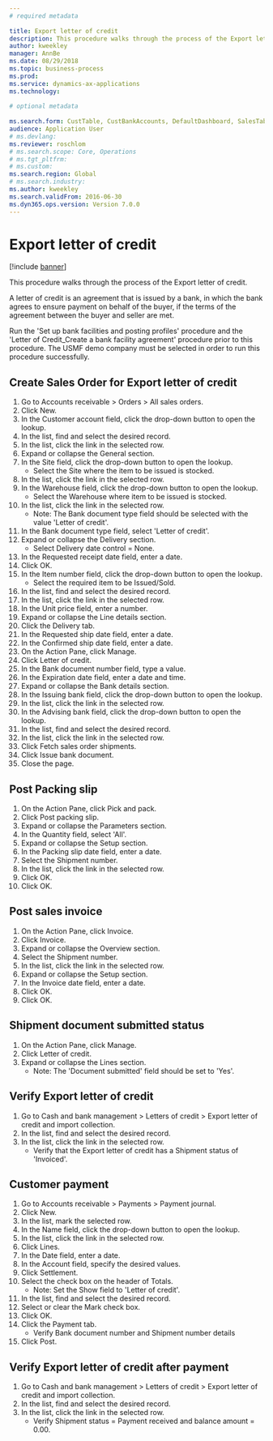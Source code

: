 ```yaml
--- 
# required metadata 
 
title: Export letter of credit
description: This procedure walks through the process of the Export letter of credit. 
author: kweekley
manager: AnnBe 
ms.date: 08/29/2018
ms.topic: business-process 
ms.prod:  
ms.service: dynamics-ax-applications 
ms.technology:  
 
# optional metadata 
 
ms.search.form: CustTable, CustBankAccounts, DefaultDashboard, SalesTableListPage, SalesCreateOrder, SalesTable, BankLCExport, SalesEditLines,  LedgerJournalTable, LedgerJournalTransCustPaym, CustOpenTrans   
audience: Application User 
# ms.devlang:  
ms.reviewer: roschlom
# ms.search.scope: Core, Operations 
# ms.tgt_pltfrm:  
# ms.custom:  
ms.search.region: Global
# ms.search.industry: 
ms.author: kweekley
ms.search.validFrom: 2016-06-30 
ms.dyn365.ops.version: Version 7.0.0 
---
```

# Export letter of credit

[!include [banner](../../includes/banner.md)]

This procedure walks through the process of the Export letter of credit.

A letter of credit is an agreement that is issued by a bank, in which the bank agrees to ensure payment on behalf of the buyer, if the terms of the agreement between the buyer and seller are met.



Run the 'Set up bank facilities and posting profiles' procedure and the 'Letter of Credit_Create a bank facility agreement' procedure prior to this procedure. The USMF demo company must be selected in order to run this procedure successfully.




## Create Sales Order for Export letter of credit
1. Go to Accounts receivable > Orders > All sales orders.
2. Click New.
3. In the Customer account field, click the drop-down button to open the lookup.
4. In the list, find and select the desired record.
5. In the list, click the link in the selected row.
6. Expand or collapse the General section.
7. In the Site field, click the drop-down button to open the lookup.
    * Select the Site where the item to be issued is stocked.  
8. In the list, click the link in the selected row.
9. In the Warehouse field, click the drop-down button to open the lookup.
    * Select the Warehouse where item to be issued is stocked.  
10. In the list, click the link in the selected row.
    * Note: The Bank document type field should be selected with the value 'Letter of credit'.  
11. In the Bank document type field, select 'Letter of credit'.
12. Expand or collapse the Delivery section.
    * Select Delivery date control = None.  
13. In the Requested receipt date field, enter a date.
14. Click OK.
15. In the Item number field, click the drop-down button to open the lookup.
    * Select the required item to be Issued/Sold.  
16. In the list, find and select the desired record.
17. In the list, click the link in the selected row.
18. In the Unit price field, enter a number.
19. Expand or collapse the Line details section.
20. Click the Delivery tab.
21. In the Requested ship date field, enter a date.
22. In the Confirmed ship date field, enter a date.
23. On the Action Pane, click Manage.
24. Click Letter of credit.
25. In the Bank document number field, type a value.
26. In the Expiration date field, enter a date and time.
27. Expand or collapse the Bank details section.
28. In the Issuing bank field, click the drop-down button to open the lookup.
29. In the list, click the link in the selected row.
30. In the Advising bank field, click the drop-down button to open the lookup.
31. In the list, find and select the desired record.
32. In the list, click the link in the selected row.
33. Click Fetch sales order shipments.
34. Click Issue bank document.
35. Close the page.

## Post Packing slip
1. On the Action Pane, click Pick and pack.
2. Click Post packing slip.
3. Expand or collapse the Parameters section.
4. In the Quantity field, select 'All'.
5. Expand or collapse the Setup section.
6. In the Packing slip date field, enter a date.
7. Select the Shipment number.
8. In the list, click the link in the selected row.
9. Click OK.
10. Click OK.

## Post sales invoice
1. On the Action Pane, click Invoice.
2. Click Invoice.
3. Expand or collapse the Overview section.
4. Select the Shipment number.
5. In the list, click the link in the selected row.
6. Expand or collapse the Setup section.
7. In the Invoice date field, enter a date.
8. Click OK.
9. Click OK.

## Shipment document submitted status
1. On the Action Pane, click Manage.
2. Click Letter of credit.
3. Expand or collapse the Lines section.
    * Note: The 'Document submitted' field should be set to 'Yes'.  

## Verify Export letter of credit
1. Go to Cash and bank management > Letters of credit > Export letter of credit and import collection.
2. In the list, find and select the desired record.
3. In the list, click the link in the selected row.
    * Verify that the Export letter of credit has a Shipment status of 'Invoiced'.  

## Customer payment
1. Go to Accounts receivable > Payments > Payment journal.
2. Click New.
3. In the list, mark the selected row.
4. In the Name field, click the drop-down button to open the lookup.
5. In the list, click the link in the selected row.
6. Click Lines.
7. In the Date field, enter a date.
8. In the Account field, specify the desired values.
9. Click Settlement.
10. Select the check box on the header of Totals.
    * Note: Set the Show field to 'Letter of credit'.  
11. In the list, find and select the desired record.
12. Select or clear the Mark check box.
13. Click OK.
14. Click the Payment tab.
    * Verify Bank document number and Shipment number details  
15. Click Post.

## Verify Export letter of credit after payment
1. Go to Cash and bank management > Letters of credit > Export letter of credit and import collection.
2. In the list, find and select the desired record.
3. In the list, click the link in the selected row.
    * Verify Shipment status = Payment received and balance amount = 0.00.  

